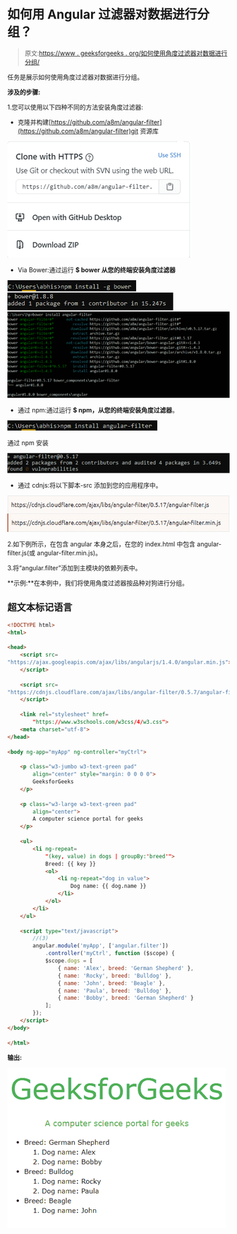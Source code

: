 # 如何用 Angular 过滤器对数据进行分组？

> 原文:[https://www . geeksforgeeks . org/如何使用角度过滤器对数据进行分组/](https://www.geeksforgeeks.org/how-to-group-data-with-angular-filter/)

任务是展示如何使用角度过滤器对数据进行分组。

**涉及的步骤:**

1.您可以使用以下四种不同的方法安装角度过滤器:

*   克隆并构建[https://github.com/a8m/angular-filter](https://github.com/a8m/angular-filter)git 资源库

![](img/a4af6a8dca4416eb1fccfe2a01126390.png)

*   Via Bower:通过运行 **$ bower 从您的终端安装角度过滤器**

![](img/07536c7e0fc9dc1f2f4f77a4648057f3.png) ![](img/245643cb42ae49b889814cf099506580.png) ![](img/2cd710bf8cbad15e3f29b68242e550b2.png)

*   通过 npm:通过运行 **$ npm，从您的终端安装角度过滤器**。

![](img/268a63ecf40ee98fbe633ce761f8e200.png)

通过 npm 安装

![](img/0f1e96048bea1625ce275d93ebdd9596.png)

*   通过 cdnjs:将以下脚本-src 添加到您的应用程序中。

![](img/1cfd13144ac35f1df0a99f37ca5c2877.png)

2.如下例所示，在包含 angular 本身之后，在您的 index.html 中包含 angular-filter.js(或 angular-filter.min.js)。

3.将“angular.filter”添加到主模块的依赖列表中。

**示例:**在本例中，我们将使用角度过滤器按品种对狗进行分组。

## 超文本标记语言

```html
<!DOCTYPE html>
<html>

<head>
    <script src=
"https://ajax.googleapis.com/ajax/libs/angularjs/1.4.0/angular.min.js">
    </script>

    <script src=
"https://cdnjs.cloudflare.com/ajax/libs/angular-filter/0.5.7/angular-filter.js">
    </script>

    <link rel="stylesheet" href=
        "https://www.w3schools.com/w3css/4/w3.css">
    <meta charset="utf-8">
</head>

<body ng-app="myApp" ng-controller="myCtrl">

    <p class="w3-jumbo w3-text-green pad" 
        align="center" style="margin: 0 0 0 0">
        GeeksforGeeks
    </p>

    <p class="w3-large w3-text-green pad" 
        align="center">
        A computer science portal for geeks
    </p>

    <ul>
        <li ng-repeat=
            "(key, value) in dogs | groupBy:'breed'">
            Breed: {{ key }}
            <ol>
                <li ng-repeat="dog in value">
                    Dog name: {{ dog.name }}
                </li>
            </ol>
        </li>
    </ul>

    <script type="text/javascript">
        //(3)
        angular.module('myApp', ['angular.filter'])
            .controller('myCtrl', function ($scope) {
            $scope.dogs = [
                { name: 'Alex', breed: 'German Shepherd' },
                { name: 'Rocky', breed: 'Bulldog' },
                { name: 'John', breed: 'Beagle' },
                { name: 'Paula', breed: 'Bulldog' },
                { name: 'Bobby', breed: 'German Shepherd' }
            ];
        });
    </script>
</body>

</html>
```

**输出:**

![](img/5c72855d5c64ff64f3271a0d69fdecb2.png)